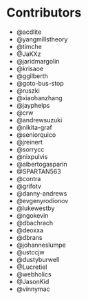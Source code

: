 # Contributors

* @acdlite
* @yangmillstheory
* @timche
* @JaKXz
* @jaridmargolin
* @krisaoe
* @ggilberth
* @goto-bus-stop
* @ruszki
* @xiaohanzhang
* @jayphelps
* @crw
* @andrewsuzuki
* @nikita-graf
* @seniorquico
* @jreinert
* @sorrycc
* @nixpulvis
* @albertogasparin
* @SPARTAN563
* @contra
* @grifotv
* @danny-andrews
* @evgenyrodionov
* @lukewestby
* @ngokevin
* @dbachrach
* @deoxxa
* @dbrans
* @johanneslumpe
* @ustccjw
* @dustyburwell
* @Lucretiel
* @webholics
* @JasonKid
* @vinnymac
